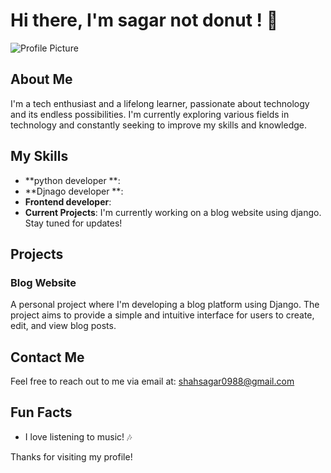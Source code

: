# Hi there, I'm sagar not donut ! 👋

![Profile Picture]()

## About Me

I'm a tech enthusiast and a lifelong learner, passionate about technology and its endless possibilities. I'm currently exploring various fields in technology and constantly seeking to improve my skills and knowledge.

## My Skills

- **python developer  **:
- **Djnago developer **:
- **Frontend developer**:
- **Current Projects**: I'm currently working on a blog website using django. Stay tuned for updates!

## Projects

### Blog Website
A personal project where I'm developing a blog platform using Django. The project aims to provide a simple and intuitive interface for users to create, edit, and view blog posts.

## Contact Me

Feel free to reach out to me via email at: [shahsagar0988@gmail.com](mailto:shahsagar0988@gmail.com)

## Fun Facts

- I love listening to music! 🎶

Thanks for visiting my profile!
